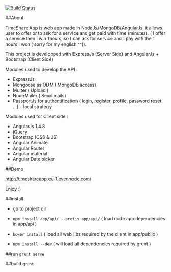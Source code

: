 [![Build Status](https://travis-ci.org/afpa-stbrieuc/timeshare-mean1.svg?branch=master)](https://travis-ci.org/afpa-stbrieuc/timeshare-mean1)

##About

TimeShare App is web app made in NodeJs/MongoDB/AngularJs, it allows user to offer or to ask for a service and get paid with time (minutes). ( I offer a service then I win 1hours, so I can ask for service and I pay with the 1 hours I won ( sorry for my english ^^)).

This project is developped with ExpressJs (Server Side) and AngularJs + Bootstrap (Client Side)

Modules used to develop the API :
 - ExpressJs
 - Mongoose as ODM ( MongoDB access)
 - Multer ( Upload )
 - NodeMailer ( Send mails)
 - PassportJs for authentification ( login, register, profile, password reset ...) - local strategy
 
Modules used for Client side : 
 - AngularJs 1.4.8
 - jQuery
 - Bootstrap (CSS & JS)
 - Angular Animate
 - Angular Router
 - Angular material
 - Angular Date picker

##Demo

http://timeshareapp.eu-1.evennode.com/   

Enjoy :)

##install
 - go to project dir
 
- `npm install app/api/ --prefix app/api/` ( load node app dependencies in app/api )
- `bower install` ( load all web libs required by the client in app/public )
- `npm install --dev` ( will load all dependencies required by grunt )

##run
`grunt serve`

##build
`grunt`
